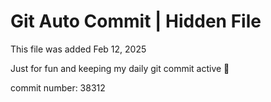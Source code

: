 # Git Auto Commit | Hidden File

This file was added Feb 12, 2025

Just for fun and keeping my daily git commit active 🤪

commit number: 38312
